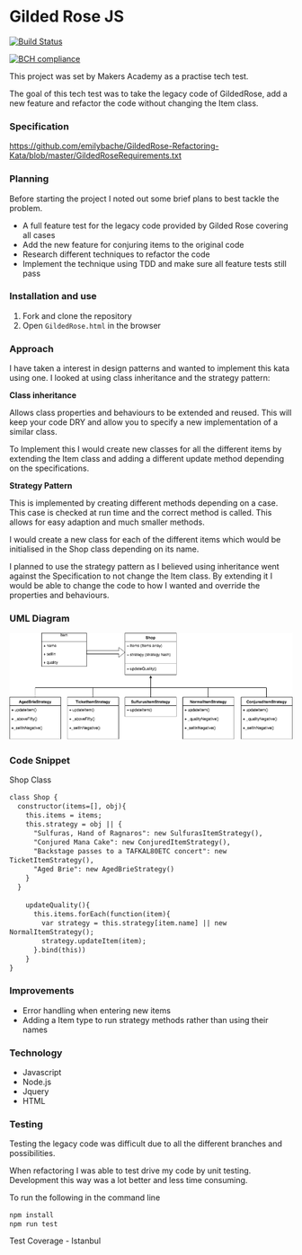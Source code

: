 # Gilded Rose JS

[![Build Status](https://travis-ci.org/JohnNewman1/GildedRoseTake2.svg?branch=master)](https://travis-ci.org/JohnNewman1/GildedRoseTake2)

[![BCH compliance](https://bettercodehub.com/edge/badge/JohnNewman1/GildedRoseNode?branch=master)](https://bettercodehub.com/)

This project was set by Makers Academy as a practise tech test.

The goal of this tech test was to take the legacy code of GildedRose, add a new feature and refactor the code without changing the Item class.

### Specification

https://github.com/emilybache/GildedRose-Refactoring-Kata/blob/master/GildedRoseRequirements.txt

### Planning

Before starting the project I noted out some brief plans to best tackle the problem.

- A full feature test for the legacy code provided by Gilded Rose covering all cases
- Add the new feature for conjuring items to the original code
- Research different techniques to refactor the code
- Implement the technique using TDD and make sure all feature tests still pass

### Installation and use

1. Fork and clone the repository
2. Open ``GildedRose.html`` in the browser

### Approach

I have taken a interest in design patterns and wanted to implement this kata using one. I looked at using class inheritance and the strategy pattern:

**Class inheritance**

Allows class properties and behaviours to be extended and reused. This will keep your code DRY and allow you to specify a new implementation of a similar class.

To Implement this I would create new classes for all the different items by extending the Item class and adding a different update method depending on the specifications.

**Strategy Pattern**

This is implemented by creating different methods depending on a case. This case is checked at run time and the correct method is called. This allows for easy adaption and much smaller methods.

I would create a new class for each of the different items which would be initialised in the Shop class depending on its name.

I planned to use the strategy pattern as I believed using inheritance went against the Specification to not change the Item class. By extending it I would be able to change the code to how I wanted and override the properties and behaviours.

### UML Diagram

![UML](GildedRose.png)

### Code Snippet

Shop Class

```
class Shop {
  constructor(items=[], obj){
    this.items = items;
    this.strategy = obj || {
      "Sulfuras, Hand of Ragnaros": new SulfurasItemStrategy(),
      "Conjured Mana Cake": new ConjuredItemStrategy(),
      "Backstage passes to a TAFKAL80ETC concert": new TicketItemStrategy(),
      "Aged Brie": new AgedBrieStrategy()
    }
  }

    updateQuality(){
      this.items.forEach(function(item){
        var strategy = this.strategy[item.name] || new NormalItemStrategy();
        strategy.updateItem(item);
      }.bind(this))
    }
}
```

### Improvements

- Error handling when entering new items
- Adding a Item type to run strategy methods rather than using their names

### Technology

- Javascript
- Node.js
- Jquery
- HTML

### Testing

Testing the legacy code was difficult due to all the different branches and possibilities.

When refactoring I was able to test drive my code by unit testing. Development this way was a lot better and less time consuming.

To run the following in the command line
 ```
 npm install
 npm run test
 ```

 Test Coverage - Istanbul
